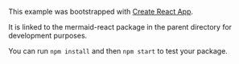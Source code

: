 This example was bootstrapped with [Create React App](https://github.com/facebook/create-react-app).

It is linked to the mermaid-react package in the parent directory for development purposes.

You can run `npm install` and then `npm start` to test your package.

